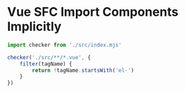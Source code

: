 # Vue SFC Import Components Implicitly

```javascript
import checker from './src/index.mjs'

checker('./src/**/*.vue', {
    filter(tagName) {
        return !tagName.startsWith('el-')
    }
})

```
